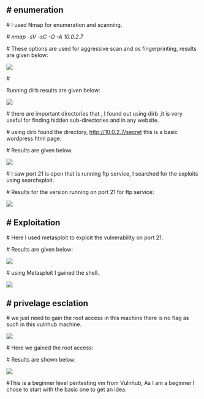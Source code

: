 \# enumeration
--------------

\# I used Nmap for enumeration and scanning.

*\# nmap -sV -sC -O -A 10.0.2.7*

\# These options are used for aggressive scan and os fingerprinting, results are
given below:

![](media/6a7eaa5a5d257061fcaf115a7646d67f.png)

\#

Running dirb results are given below:

![](media/fca693827fbfe9bd9550cf013daf6d81.png)

\# there are important directories that , I found out using dirb ,it is very
useful for finding hidden sub-directories and in any website.

\# using dirb found the directory, <http://10.0.2.7/secret> this is a basic
wordpress html page.

\# Results are given below.

![](media/40e41a7670360b82612b8ab949d56dd9.png)

\# I saw port 21 is open that is running ftp service, I searched for the
exploits using searchsploit.

\# Results for the version running on port 21 for ftp service:

![](media/2a031af6caf7e41a59d790a1cdbc1fa4.png)

\# Exploitation
---------------

\# Here I used metasploit to exploit the vulnerability on port 21.

\# Results are given below:

![](media/a3c3e867daccba8f9f09f0993b82ad91.png)

\# using Metasploit I gained the shell.

![](media/7119ad89ee1fa6b9d15621bf8f9fd4f7.png)

\# privelage esclation 
-----------------------

\# we just need to gain the root access in this machine there is no flag as such
in this vulnhub machine.

![](media/8c1062a719413f9fa8c1ca8143a75912.png)

\# Here we gained the root access:

\# Results are shown below:

![](media/93ac539f4277600c3212170315986712.png)

\#This is a beginner level pentesting vm from Vulnhub, As I am a beginner I
chose to start with the basic one to get an idea.
